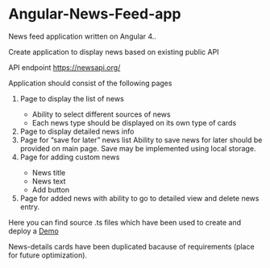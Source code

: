 <h1>Angular-News-Feed-app</h1>
News feed application written on Angular 4..

Create application to display news based on existing public API

API endpoint <a href="https://newsapi.org">https://newsapi.org/</a>

Application should consist of the following pages

<ol>
  <li>Page to display the list of news</li>
    <ul>
      <li>Ability to select different sources of news</li>
      <li>Each news type should be displayed on its own type of cards</li>
    </ul>
  <li>Page to display detailed news info</li>
  <li>Page for “save for later” news list Ability to save news for later should be provided on main page.
  Save may be implemented using local storage.</li>
  <li>Page for adding custom news</li>
    <ul>
      <li>News title</li>
      <li>News text</li>
      <li>Add button</li>
    </ul>
  <li>Page for added news with ability to go to detailed view and delete news entry.</li>
</ol>

Here you can find source .ts files which have been used to create and deploy a <a target="_blank" href="https://inlighter.github.io/Portfolio/News/">Demo</a>

News-details cards have been duplicated bacause of requirements (place for future optimization).
